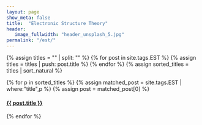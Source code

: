 ```yaml
---
layout: page
show_meta: false
title:  "Electronic Structure Theory"
header:
   image_fullwidth: "header_unsplash_5.jpg"
permalink: "/est/"
---
```


{% assign titles = "" | split: "" %}
{% for post in site.tags.EST %}
    {% assign titles = titles | push: post.title %}
{% endfor %}
{% assign sorted_titles = titles | sort_natural %}

<div>
    {% for p in sorted_titles %}
    {% assign matched_post = site.tags.EST | where:"title",p %}
    {% assign post = matched_post[0] %}
    <h4><a href="{{ site.url }}{{ site.baseurl }}{{ post.url }}">{{ post.title }}</a></h4>
    {% endfor %}
</div>

